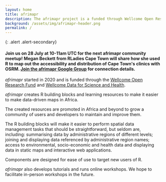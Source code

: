 ```yaml
---
layout: home
title: afrimapr
description: The afrimapr project is a funded through Wellcome Open Research fund and will develop R building blocks and learning resources to make it easier to make data-driven maps for Africa
background: /assets/img/afrimapr-header.png
permalink: /
---
```


{: .alert .alert-secondary}
#### Join us on 28 July at 10-11am UTC for the next afrimapr community meetup! Megan Beckett from RLadies Cape Town will share how she used R to map out the accessibility and distribution of Cape Town's clinics with OSRM. <a href="https://groups.google.com/g/afrimapr/">Join the afrimapr Google Group</a> for connection details.


_afrimapr_ started in 2020 and is funded through the [Wellcome Open Research Fund](https://wellcome.ac.uk/funding/people-and-projects/grants-awarded/afrimapr-facilitating-use-spatial-data-african-public) and [Wellcome Data for Science and Health](https://wellcome.org/what-we-do/our-work/data-science-and-health-trustworthy-data-science). 

_afrimapr_ creates R building blocks and learning resources to make it easier to make data-driven maps in Africa. 

The created resources are promoted in Africa and beyond to grow a community of users and developers to maintain and improve them. 

The R building blocks will make it easier to perform spatial data management tasks that should be straightforward, but seldom are, including: summarising data by administrative regions of different levels; joining and displaying data referenced by administrative region names; access to environmental, socio-economic and health data and displaying data in static maps and interactive web applications. 

Components are designed for ease of use to target new users of R.

_afrimapr_ also develops tutorials and runs online workshops. We hope to facilitate in-person workshops in the future.


